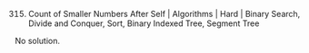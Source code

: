 315. Count of Smaller Numbers After Self | Algorithms | Hard | Binary Search, Divide and Conquer, Sort, Binary Indexed Tree, Segment Tree

No solution.
